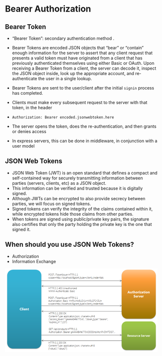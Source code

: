 # Bearer Authorization

## Bearer Token

- “Bearer Token”: secondary authentication method .
- Bearer Tokens are encoded JSON objects that “bear” or “contain” enough information for the server to assert that any client request that presents a valid token must have originated from a client that has previously authenticated themselves using either Basic or OAuth. Upon receiving a Bearer Token from a client, the server can decode it, inspect the JSON object inside, look up the appropriate account, and re-authenticate the user in a single lookup.

- Bearer Tokens are sent to the user/client after the initial `signin` process has completed.
- Clients must make every subsequent request to the server with that token, in the header
- `Authorization: Bearer encoded.jsonwebtoken.here`
- The server opens the token, does the re-authentication, and then grants or denies access
- In express servers, this can be done in middleware, in conjunction with a user model

## JSON Web Tokens

- JSON Web Token (JWT) is an open standard that defines a compact and self-contained way for securely transmitting information between parties (servers, clients, etc) as a JSON object.
- This information can be verified and trusted because it is digitally signed.
- Although JWTs can be encrypted to also provide secrecy between parties, we will focus on signed tokens.
- Signed tokens can verify the integrity of the claims contained within it, while encrypted tokens hide those claims from other parties.
- When tokens are signed using public/private key pairs, the signature also certifies that only the party holding the private key is the one that signed it.

## When should you use JSON Web Tokens?

- Authorization
- Information Exchange

![Image](img/bearer.png)
